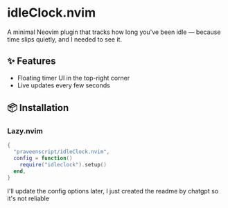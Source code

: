 # idleClock.nvim

A minimal Neovim plugin that tracks how long you've been idle — because time slips quietly, and I needed to see it.

## ✨ Features

- Floating timer UI in the top-right corner
- Live updates every few seconds

## 📦 Installation

### Lazy.nvim

```lua
{
  "praveenscript/idleClock.nvim",
  config = function()
    require("idleclock").setup()
  end,
}
```

I'll update the config options later, I just created the readme by chatgpt so it's not reliable